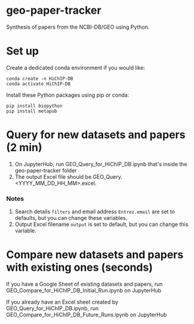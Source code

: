# geo-paper-tracker
Synthesis of papers from the NCBI-DB/GEO using Python.

# Set up
Create a dedicated conda environment if you would like:
```
conda create -n HiChIP-DB
conda activate HiChIP-DB
```

Install these Python packages using pip or conda:
```
pip install biopython
pip install metapub
```



# Query for new datasets and papers (2 min)
1. On JupyterHub, run GEO_Query_for_HiChIP_DB.ipynb that's inside the geo-paper-tracker folder
2. The output Excel file should be GEO_Query.<YYYY_MM_DD_HH_MM>.excel.

### Notes
1. Search details `filters` and email address `Entrez.email` are set to defaults, but you can change these variables.
2. Output Excel filename `output` is set to default, but you can change this variable.



# Compare new datasets and papers with existing ones (seconds)
If you have a Google Sheet of existing datasets and papers, run GEO_Compare_for_HiChIP_DB_Initial_Run.ipynb on JupyterHub

If you already have an Excel sheet created by GEO_Query_for_HiChIP_DB.ipynb, run GEO_Compare_for_HiChIP_DB_Future_Runs.ipynb on JupyterHub
